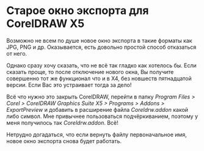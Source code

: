 # Старое окно экспорта для CorelDRAW X5

Возможно не всем по душе новое окно экспорта в такие форматы как JPG, PNG и др. Оказывается, есть довольно простой способ отказаться от него.

Однако сразу хочу сказать, что не всё так гладко как хотелось бы. Если сказать проще, то после отключение нового окна, Вы получите совершенно тот же функционал что и в Х4, без новшеств пятнадцатой версии. Если Вас это устраивает тогда за дело!

Всё что нужно это закрыть CorelDRAW, перейти в папку _Program Files > Corel > CorelDRAW Graphics Suite X5 > Programs > Addons > ExportPreview_ и добавить в расширение файла _Coreldrw.addon_ какой либо символ. Мне привычнее пользоваться подчёркиванием, поэтому у меня получилось так _Coreldrw.addon_. Всё!

Нетрудно догадаться, что если вернуть файлу первоначальное имя, новое окно экспорта снова будет работать.
